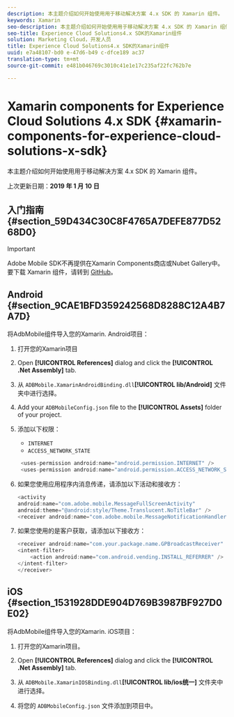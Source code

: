 ```yaml
---
description: 本主题介绍如何开始使用用于移动解决方案 4.x SDK 的 Xamarin 组件。
keywords: Xamarin
seo-description: 本主题介绍如何开始使用用于移动解决方案 4.x SDK 的 Xamarin 组件。
seo-title: Experience Cloud Solutions4.x SDK的Xamarin组件
solution: Marketing Cloud，开发人员
title: Experience Cloud Solutions4.x SDK的Xamarin组件
uuid: e7a48107-bd0 e-47d6-b49 c-dfce189 ac37
translation-type: tm+mt
source-git-commit: e481b046769c3010c41e1e17c235af22fc762b7e

---
```



# Xamarin components for Experience Cloud Solutions 4.x SDK {#xamarin-components-for-experience-cloud-solutions-x-sdk}

本主题介绍如何开始使用用于移动解决方案 4.x SDK 的 Xamarin 组件。

上次更新日期：**2019 年 1 月 10 日**

## 入门指南 {#section_59D434C30C8F4765A7DEFE877D5268D0}

>[!IMPORTANT]
>
>Adobe Mobile SDK不再提供在Xamarin Components商店或Nubet Gallery中。要下载 Xamarin 组件，请转到 [GitHub](https://github.com/Adobe-Marketing-Cloud/mobile-services)。


## Android {#section_9CAE1BFD359242568D8288C12A4B7A7D}

将AdbMobile组件导入您的Xamarin. Android项目：

1. 打开您的Xamarin项目

1. Open **[!UICONTROL References]** dialog and click the **[!UICONTROL .Net Assembly]** tab.

1. 从 `ADBMobile.XamarinAndroidBinding.dll`**[!UICONTROL lib/Android]** 文件夹中进行选择。

1. Add your `ADBMobileConfig.json` file to the **[!UICONTROL Assets]** folder of your project.

1. 添加以下权限：

   * `INTERNET`
   * `ACCESS_NETWORK_STATE`
   ```java
    <uses-permission android:name="android.permission.INTERNET" />
    <uses-permission android:name="android.permission.ACCESS_NETWORK_STATE" />
   ```

1. 如果您使用应用程序内消息传递，请添加以下活动和接收方：

   ```java
   <activity 
   android:name="com.adobe.mobile.MessageFullScreenActivity" 
   android:theme="@android:style/Theme.Translucent.NoTitleBar" />
   <receiver android:name="com.adobe.mobile.MessageNotificationHandler" />
   ```

1. 如果您使用的是客户获取，请添加以下接收方：

   ```java
   <receiver android:name="com.your.package.name.GPBroadcastReceiver" android:exported="true">
   <intent-filter>
       <action android:name="com.android.vending.INSTALL_REFERRER" />
   </intent-filter>
   </receiver>
   ```

## iOS {#section_1531928DDE904D769B3987BF927D0E02}

将AdbMobile组件导入您的Xamarin. iOS项目：

1. 打开您的Xamarin项目。
1. Open **[!UICONTROL References]** dialog and click the **[!UICONTROL .Net Assembly]** tab.

1. 从 `ADBMobile.XamarinIOSBinding.dll`**[!UICONTROL lib/ios统一]** 文件夹中进行选择。

1. 将您的 `ADBMobileConfig.json` 文件添加到项目中。


